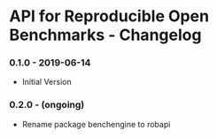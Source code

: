 # API for Reproducible Open Benchmarks - Changelog

### 0.1.0 - 2019-06-14

* Initial Version


### 0.2.0 - (ongoing)

* Rename package benchengine to robapi
